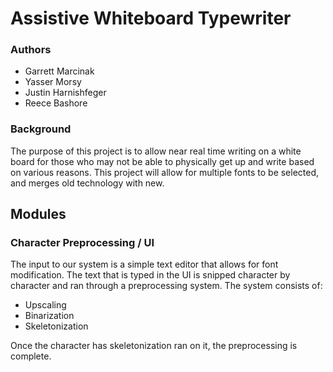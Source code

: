 # Assistive Whiteboard Typewriter

### Authors
* Garrett Marcinak
* Yasser Morsy
* Justin Harnishfeger
* Reece Bashore

### Background

The purpose of this project is to allow near real time writing on a white board for those who may not be able to physically get up and write based on various reasons. This project will allow for multiple fonts to be selected, and merges old technology with new.

## Modules

### Character Preprocessing / UI

The input to our system is a simple text editor that allows for font modification. The text that is typed in the UI is snipped character by character and ran through a preprocessing system. The system consists of:

* Upscaling
* Binarization
* Skeletonization

Once the character has skeletonization ran on it, the preprocessing is complete.
